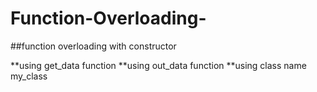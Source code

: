 # Function-Overloading-
##function overloading with constructor

**using get_data function 
**using out_data function 
**using class name my_class 
